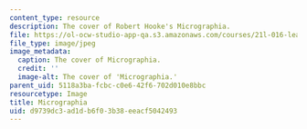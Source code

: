 ```yaml
---
content_type: resource
description: The cover of Robert Hooke's Micrographia.
file: https://ol-ocw-studio-app-qa.s3.amazonaws.com/courses/21l-016-learning-from-the-past-drama-science-performance-spring-2009/d9739dc3ad1db6f03b38eeacf5042493_01.jpg
file_type: image/jpeg
image_metadata:
  caption: The cover of Micrographia.
  credit: ''
  image-alt: The cover of 'Micrographia.'
parent_uid: 5118a3ba-fcbc-c0e6-42f6-702d010e8bbc
resourcetype: Image
title: Micrographia
uid: d9739dc3-ad1d-b6f0-3b38-eeacf5042493
---
```


